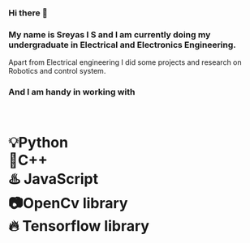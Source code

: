 ### Hi there 👋
### My name is Sreyas I S and I am currently doing my undergraduate in Electrical and Electronics Engineering.
Apart from Electrical engineering I did some projects and research on Robotics and control system.
### And I am handy in working with 
<br>
<h1>💡Python<br>
🚀C++<br>
♨️ JavaScript<br>
📷OpenCv library<br>
🔥 Tensorflow library</h1><br>
